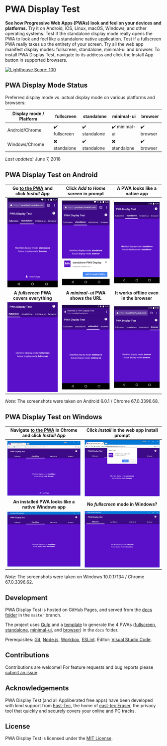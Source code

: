 # PWA Display Test
**See how Progressive Web Apps (PWAs) look and feel on your devices and platforms.** Try it on Android, iOS, Linux, macOS, Windows, and other operating systems. Test if the standalone display mode really opens the PWA to look and feel like a standalone native application. Test if a fullscreen PWA really takes up the entirety of your screen. Try all the web app manifest display modes: fullscreen, standalone, minimal-ui and browser. To install PWA Display Test, navigate to its address and click the Install App button in supported browsers.

[![Lighthouse Score: 100](https://img.shields.io/badge/lighthouse-100-brightgreen.svg)](https://pwa-directory.appspot.com/pwas/5686673000628224)

## PWA Display Mode Status

Preferred display mode vs. actual display mode on various platforms and browsers:

| Display mode / Platform | fullscreen    | standalone     | minimal-ui    | browser     |
| ---                     | ---           | ---            | ---           | ---         |
| Android/Chrome          | ✔️ fullscreen | ✔️ standalone | ✔️ minimal-ui | ✔️ browser |
| Windows/Chrome          | ✖️ standalone | ✔️ standalone | ✖️ standalone | ✔️ browser |

_Last updated:_ June 7, 2018

## PWA Display Test on Android

| Go [to the PWA](https://pwadit.appliberated.com/standalone/) and click _Install App_ | Click _Add to Home screen_ in prompt | A PWA looks like a native app |
| :---: | :---: | :---: |
| ![Standalone PWA Display Test - Android Chrome - Install button](assets/repo/readme/standalone-pwa-android-chrome-install-button.png) | ![Standalone PWA Display Test - Android Chrome - Install prompt](assets/repo/readme/standalone-pwa-android-chrome-install-prompt.png) | ![Standalone PWA Display Test - Android](assets/repo/readme/standalone-pwa-android-chrome.png) |
| **A _fullscreen_ PWA covers everything** | **A _minimal-ui_ PWA shows the URL** | **It works offline even in the browser** |
| ![Fullscreen PWA Display Test - Android](assets/repo/readme/fullscreen-pwa-android-chrome.png) | ![Minimal-ui PWA Display Test - Android](assets/repo/readme/minimal-ui-pwa-android-chrome.png) | ![Browser PWA Display Test - Android](assets/repo/readme/browser-pwa-android-chrome.png) |

_Note:_ The screenshots were taken on Android 6.0.1 / Chrome 67.0.3396.68.

## PWA Display Test on Windows

| Navigate [to the PWA](https://pwadit.appliberated.com/standalone/) in Chrome and click _Install App_ | Click _Install_ in the web app install prompt |
| :---: | :---: |
| ![Standalone PWA Display Test - Windows Chrome - Install button](assets/repo/readme/standalone-pwa-windows-chrome-install-button.png) | ![Standalone PWA Display Test - Windows Chrome - Install prompt](assets/repo/readme/standalone-pwa-windows-chrome-install-prompt.png) |
| **An installed PWA looks like a native Windows app** | **No _fullscreen_ mode in Windows?** |
| ![Standalone PWA Display Test - Windows](assets/repo/readme/standalone-pwa-windows-chrome.png) | ![Fullscreen PWA Display Test - Windows](assets/repo/readme/fullscreen-pwa-windows-chrome.png) |

_Note:_ The screenshots were taken on Windows 10.0.17134 / Chrome 67.0.3396.62.

## Development

PWA Display Test is hosted on GitHub Pages, and served from the [docs folder](https://github.com/appliberated/PWADisplayTest/tree/master/docs) in the `master` branch.

The project uses [Gulp](gulpfile.js) and a [template](src/template) to generate the 4 PWAs ([fullscreen](docs/fullscreen), [standalone](docs/standalone), [minimal-ui](docs/minimal-ui), and [browser](docs/browser)) in the `docs` folder.

Prerequisites: [Git](https://git-scm.com/), [Node.js](https://nodejs.org/en/), [Workbox](https://developers.google.com/web/tools/workbox/), [ESLint](https://eslint.org/). Editor: [Visual Studio Code](https://code.visualstudio.com/).

## Contributions

Contributions are welcome! For feature requests and bug reports please [submit an issue](https://github.com/appliberated/PWADisplayTest/issues).

## Acknowledgements

PWA Display Test (and all Appliberated free apps) have been developed with kind support from [East-Tec](https://www.east-tec.com), the home of [east-tec Eraser](https://www.east-tec.com/eraser/), the privacy tool that quickly and securely covers your online and PC tracks.

## License

PWA Display Test is licensed under the [MIT License](LICENSE).
